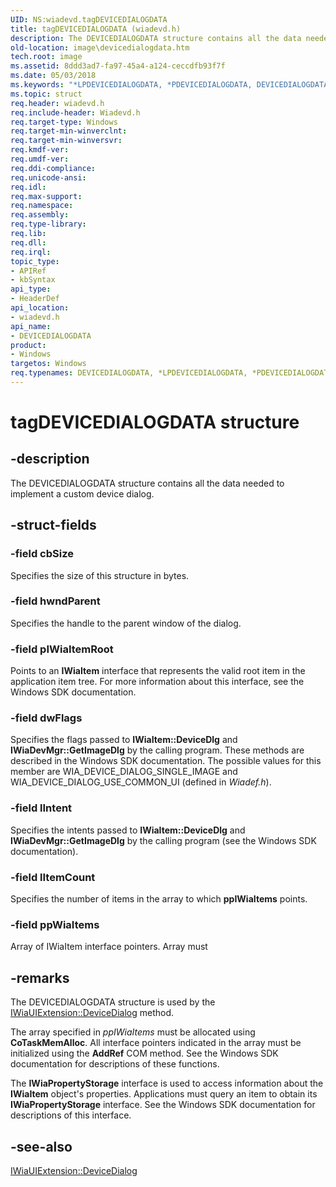```yaml
---
UID: NS:wiadevd.tagDEVICEDIALOGDATA
title: tagDEVICEDIALOGDATA (wiadevd.h)
description: The DEVICEDIALOGDATA structure contains all the data needed to implement a custom device dialog.
old-location: image\devicedialogdata.htm
tech.root: image
ms.assetid: 8ddd3ad7-fa97-45a4-a124-ceccdfb93f7f
ms.date: 05/03/2018
ms.keywords: "*LPDEVICEDIALOGDATA, *PDEVICEDIALOGDATA, DEVICEDIALOGDATA, DEVICEDIALOGDATA structure [Imaging Devices], LPDEVICEDIALOGDATA, LPDEVICEDIALOGDATA structure pointer [Imaging Devices], PDEVICEDIALOGDATA, PDEVICEDIALOGDATA structure pointer [Imaging Devices], UIExt_58107635-73eb-474c-83a6-c46b7ea27dc2.xml, image.devicedialogdata, tagDEVICEDIALOGDATA, wiadevd/DEVICEDIALOGDATA, wiadevd/LPDEVICEDIALOGDATA, wiadevd/PDEVICEDIALOGDATA"
ms.topic: struct
req.header: wiadevd.h
req.include-header: Wiadevd.h
req.target-type: Windows
req.target-min-winverclnt:
req.target-min-winversvr: 
req.kmdf-ver: 
req.umdf-ver: 
req.ddi-compliance: 
req.unicode-ansi: 
req.idl: 
req.max-support: 
req.namespace: 
req.assembly: 
req.type-library: 
req.lib: 
req.dll: 
req.irql: 
topic_type:
- APIRef
- kbSyntax
api_type:
- HeaderDef
api_location:
- wiadevd.h
api_name:
- DEVICEDIALOGDATA
product:
- Windows
targetos: Windows
req.typenames: DEVICEDIALOGDATA, *LPDEVICEDIALOGDATA, *PDEVICEDIALOGDATA
---
```


# tagDEVICEDIALOGDATA structure

## -description

The DEVICEDIALOGDATA structure contains all the data needed to implement a custom device dialog.

## -struct-fields

### -field cbSize

Specifies the size of this structure in bytes.

### -field hwndParent

Specifies the handle to the parent window of the dialog.

### -field pIWiaItemRoot

Points to an **IWiaItem** interface that represents the valid root item in the application item tree. For more information about this interface, see the Windows SDK documentation.

### -field dwFlags

Specifies the flags passed to **IWiaItem::DeviceDlg** and **IWiaDevMgr::GetImageDlg** by the calling program. These methods are described in the Windows SDK documentation. The possible values for this member are WIA_DEVICE_DIALOG_SINGLE_IMAGE and WIA_DEVICE_DIALOG_USE_COMMON_UI (defined in *Wiadef.h*).

### -field lIntent

Specifies the intents passed to **IWiaItem::DeviceDlg** and **IWiaDevMgr::GetImageDlg** by the calling program (see the Windows SDK documentation).

### -field lItemCount

Specifies the number of items in the array to which **ppIWiaItems** points.

### -field ppWiaItems

Array of IWiaItem interface pointers. Array must

## -remarks

The DEVICEDIALOGDATA structure is used by the [IWiaUIExtension::DeviceDialog](https://docs.microsoft.com/previous-versions/windows/hardware/drivers/ff545069(v=vs.85)) method.

The array specified in *ppIWiaItems* must be allocated using **CoTaskMemAlloc**. All interface pointers indicated in the array must be initialized using the **AddRef** COM method. See the Windows SDK documentation for descriptions of these functions.

The **IWiaPropertyStorage** interface is used to access information about the **IWiaItem** object's properties. Applications must query an item to obtain its **IWiaPropertyStorage** interface. See the Windows SDK documentation for descriptions of this interface.

## -see-also

[IWiaUIExtension::DeviceDialog](https://docs.microsoft.com/previous-versions/windows/hardware/drivers/ff545069(v=vs.85))
